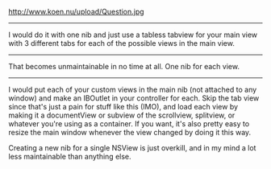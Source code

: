

http://www.koen.nu/upload/Question.jpg

----
I would do it with one nib and just use a tabless tabview for your main view with 3 different tabs for each of the possible views in the main view.

----
That becomes unmaintainable in no time at all. One nib for each view.

----
I would put each of your custom views in the main nib (not attached to any window) and make an IBOutlet in your controller for each. Skip the tab view since that's just a pain for stuff like this (IMO), and load each view by making it a documentView or subview of the scrollview, splitview, or whatever you're using as a container. If you want, it's also pretty easy to resize the main window whenever the view changed by doing it this way.

Creating a new nib for a single NSView is just overkill, and in my mind a lot less maintainable than anything else.

